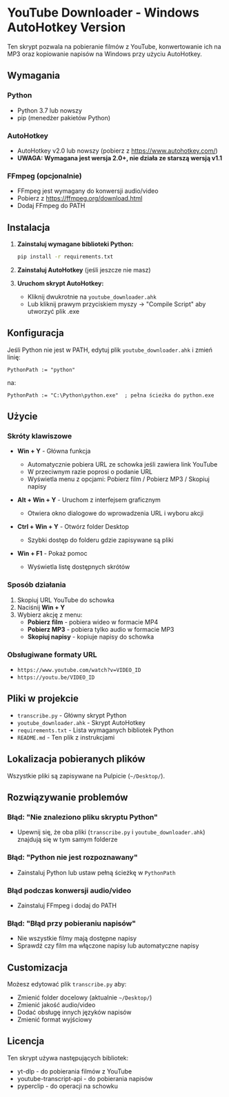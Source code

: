 # YouTube Downloader - Windows AutoHotkey Version

Ten skrypt pozwala na pobieranie filmów z YouTube, konwertowanie ich na MP3 oraz kopiowanie napisów na Windows przy użyciu AutoHotkey.

## Wymagania

### Python
- Python 3.7 lub nowszy
- pip (menedżer pakietów Python)

### AutoHotkey
- AutoHotkey v2.0 lub nowszy (pobierz z https://www.autohotkey.com/)
- **UWAGA: Wymagana jest wersja 2.0+, nie działa ze starszą wersją v1.1**

### FFmpeg (opcjonalnie)
- FFmpeg jest wymagany do konwersji audio/video
- Pobierz z https://ffmpeg.org/download.html
- Dodaj FFmpeg do PATH

## Instalacja

1. **Zainstaluj wymagane biblioteki Python:**
   ```bash
   pip install -r requirements.txt
   ```

2. **Zainstaluj AutoHotkey** (jeśli jeszcze nie masz)

3. **Uruchom skrypt AutoHotkey:**
   - Kliknij dwukrotnie na `youtube_downloader.ahk`
   - Lub kliknij prawym przyciskiem myszy → "Compile Script" aby utworzyć plik .exe

## Konfiguracja

Jeśli Python nie jest w PATH, edytuj plik `youtube_downloader.ahk` i zmień linię:
```autohotkey
PythonPath := "python"
```
na:
```autohotkey
PythonPath := "C:\Python\python.exe"  ; pełna ścieżka do python.exe
```

## Użycie

### Skróty klawiszowe

- **Win + Y** - Główna funkcja
  - Automatycznie pobiera URL ze schowka jeśli zawiera link YouTube
  - W przeciwnym razie poprosi o podanie URL
  - Wyświetla menu z opcjami: Pobierz film / Pobierz MP3 / Skopiuj napisy

- **Alt + Win + Y** - Uruchom z interfejsem graficznym
  - Otwiera okno dialogowe do wprowadzenia URL i wyboru akcji

- **Ctrl + Win + Y** - Otwórz folder Desktop
  - Szybki dostęp do folderu gdzie zapisywane są pliki

- **Win + F1** - Pokaż pomoc
  - Wyświetla listę dostępnych skrótów

### Sposób działania

1. Skopiuj URL YouTube do schowka
2. Naciśnij **Win + Y**
3. Wybierz akcję z menu:
   - **Pobierz film** - pobiera wideo w formacie MP4
   - **Pobierz MP3** - pobiera tylko audio w formacie MP3
   - **Skopiuj napisy** - kopiuje napisy do schowka

### Obsługiwane formaty URL

- `https://www.youtube.com/watch?v=VIDEO_ID`
- `https://youtu.be/VIDEO_ID`

## Pliki w projekcie

- `transcribe.py` - Główny skrypt Python
- `youtube_downloader.ahk` - Skrypt AutoHotkey
- `requirements.txt` - Lista wymaganych bibliotek Python
- `README.md` - Ten plik z instrukcjami

## Lokalizacja pobieranych plików

Wszystkie pliki są zapisywane na Pulpicie (`~/Desktop/`).

## Rozwiązywanie problemów

### Błąd: "Nie znaleziono pliku skryptu Python"
- Upewnij się, że oba pliki (`transcribe.py` i `youtube_downloader.ahk`) znajdują się w tym samym folderze

### Błąd: "Python nie jest rozpoznawany"
- Zainstaluj Python lub ustaw pełną ścieżkę w `PythonPath`

### Błąd podczas konwersji audio/video
- Zainstaluj FFmpeg i dodaj do PATH

### Błąd: "Błąd przy pobieraniu napisów"
- Nie wszystkie filmy mają dostępne napisy
- Sprawdź czy film ma włączone napisy lub automatyczne napisy

## Customizacja

Możesz edytować plik `transcribe.py` aby:
- Zmienić folder docelowy (aktualnie `~/Desktop/`)
- Zmienić jakość audio/video
- Dodać obsługę innych języków napisów
- Zmienić format wyjściowy

## Licencja

Ten skrypt używa następujących bibliotek:
- yt-dlp - do pobierania filmów z YouTube
- youtube-transcript-api - do pobierania napisów
- pyperclip - do operacji na schowku